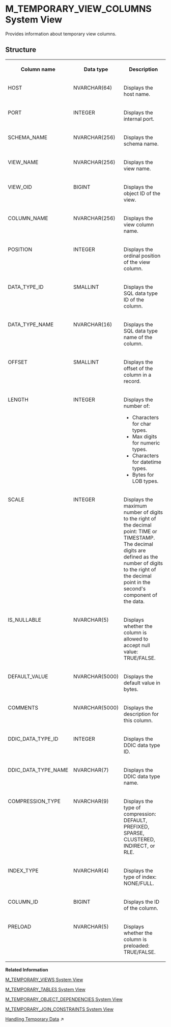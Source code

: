 <!-- loio20c7e97575191014bc53f369ada03acb -->

# M\_TEMPORARY\_VIEW\_COLUMNS System View

Provides information about temporary view columns.



<a name="loio20c7e97575191014bc53f369ada03acb___m__t_e_m_p_o_r_a_r_y__v_i_e_w__c_o_l_u_m_n_s_1struct_M_TEMPORARY_VIEW_COLUMNS"/>

## Structure


<table>
<tr>
<th valign="top">

Column name

</th>
<th valign="top">

Data type

</th>
<th valign="top">

Description

</th>
</tr>
<tr>
<td valign="top">

HOST

</td>
<td valign="top">

NVARCHAR\(64\)

</td>
<td valign="top">

Displays the host name.

</td>
</tr>
<tr>
<td valign="top">

PORT

</td>
<td valign="top">

INTEGER

</td>
<td valign="top">

Displays the internal port.

</td>
</tr>
<tr>
<td valign="top">

SCHEMA\_NAME

</td>
<td valign="top">

NVARCHAR\(256\)

</td>
<td valign="top">

Displays the schema name.

</td>
</tr>
<tr>
<td valign="top">

VIEW\_NAME

</td>
<td valign="top">

NVARCHAR\(256\)

</td>
<td valign="top">

Displays the view name.

</td>
</tr>
<tr>
<td valign="top">

VIEW\_OID

</td>
<td valign="top">

BIGINT

</td>
<td valign="top">

Displays the object ID of the view.

</td>
</tr>
<tr>
<td valign="top">

COLUMN\_NAME

</td>
<td valign="top">

NVARCHAR\(256\)

</td>
<td valign="top">

Displays the view column name.

</td>
</tr>
<tr>
<td valign="top">

POSITION

</td>
<td valign="top">

INTEGER

</td>
<td valign="top">

Displays the ordinal position of the view column.

</td>
</tr>
<tr>
<td valign="top">

DATA\_TYPE\_ID

</td>
<td valign="top">

SMALLINT

</td>
<td valign="top">

Displays the SQL data type ID of the column.

</td>
</tr>
<tr>
<td valign="top">

DATA\_TYPE\_NAME

</td>
<td valign="top">

NVARCHAR\(16\)

</td>
<td valign="top">

Displays the SQL data type name of the column.

</td>
</tr>
<tr>
<td valign="top">

OFFSET

</td>
<td valign="top">

SMALLINT

</td>
<td valign="top">

Displays the offset of the column in a record.

</td>
</tr>
<tr>
<td valign="top">

LENGTH

</td>
<td valign="top">

INTEGER

</td>
<td valign="top">

Displays the number of:

-   Characters for char types.
-   Max digits for numeric types.
-   Characters for datetime types.
-   Bytes for LOB types.



</td>
</tr>
<tr>
<td valign="top">

SCALE

</td>
<td valign="top">

INTEGER

</td>
<td valign="top">

Displays the maximum number of digits to the right of the decimal point: TIME or TIMESTAMP. The decimal digits are defined as the number of digits to the right of the decimal point in the second's component of the data.

</td>
</tr>
<tr>
<td valign="top">

IS\_NULLABLE

</td>
<td valign="top">

NVARCHAR\(5\)

</td>
<td valign="top">

Displays whether the column is allowed to accept null value: TRUE/FALSE.

</td>
</tr>
<tr>
<td valign="top">

DEFAULT\_VALUE

</td>
<td valign="top">

NVARCHAR\(5000\)

</td>
<td valign="top">

Displays the default value in bytes.

</td>
</tr>
<tr>
<td valign="top">

COMMENTS

</td>
<td valign="top">

NVARCHAR\(5000\)

</td>
<td valign="top">

Displays the description for this column.

</td>
</tr>
<tr>
<td valign="top">

DDIC\_DATA\_TYPE\_ID

</td>
<td valign="top">

INTEGER

</td>
<td valign="top">

Displays the DDIC data type ID.

</td>
</tr>
<tr>
<td valign="top">

DDIC\_DATA\_TYPE\_NAME

</td>
<td valign="top">

NVARCHAR\(7\)

</td>
<td valign="top">

Displays the DDIC data type name.

</td>
</tr>
<tr>
<td valign="top">

COMPRESSION\_TYPE

</td>
<td valign="top">

NVARCHAR\(9\)

</td>
<td valign="top">

Displays the type of compression: DEFAULT, PREFIXED, SPARSE, CLUSTERED, INDIRECT, or RLE.

</td>
</tr>
<tr>
<td valign="top">

INDEX\_TYPE

</td>
<td valign="top">

NVARCHAR\(4\)

</td>
<td valign="top">

Displays the type of index: NONE/FULL.

</td>
</tr>
<tr>
<td valign="top">

COLUMN\_ID

</td>
<td valign="top">

BIGINT

</td>
<td valign="top">

Displays the ID of the column.

</td>
</tr>
<tr>
<td valign="top">

PRELOAD

</td>
<td valign="top">

NVARCHAR\(5\)

</td>
<td valign="top">

Displays whether the column is preloaded: TRUE/FALSE.

</td>
</tr>
</table>

**Related Information**  


[M\_TEMPORARY\_VIEWS System View](m-temporary-views-system-view-20c80e2.md "Displays temporary views.")

[M\_TEMPORARY\_TABLES System View](m-temporary-tables-system-view-20c7c6c.md "Provides information about temporary tables.")

[M\_TEMPORARY\_OBJECT\_DEPENDENCIES System View](m-temporary-object-dependencies-system-view-20c786a.md "Provides information about temporary object dependencies for transient objects.")

[M\_TEMPORARY\_JOIN\_CONSTRAINTS System View](m-temporary-join-constraints-system-view-d21b187.md "Provides information about temporary join constraints.")

[Handling Temporary Data](https://help.sap.com/viewer/d1cb63c8dd8e4c35a0f18aef632687f0/2023_4_QRC/en-US/cffa9243511a4858882de2aa398a4899.html "") :arrow_upper_right:

